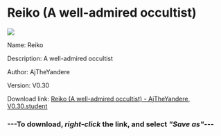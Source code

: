 # Reiko (A well-admired occultist)

<img src = "https://raw.githubusercontent.com/Arbiter1223/Daigaku-Gurashi-Custom-Students/master/Students/Files/Reiko%20(A%20well-admired%20occultist).png">

Name: Reiko

Description: A well-admired occultist

Author: AjTheYandere

Version: V0.30

Download link: <a href="https://raw.githubusercontent.com/Arbiter1223/Daigaku-Gurashi-Custom-Students/master/Students/Files/Reiko%20(A%20well-admired%20occultist)%20-%20AjTheYandere%2C%20V0.30.student">Reiko (A well-admired occultist) - AjTheYandere, V0.30.student</a>

### ---**To download, _right-click_ the link, and select _"Save as"_**---
